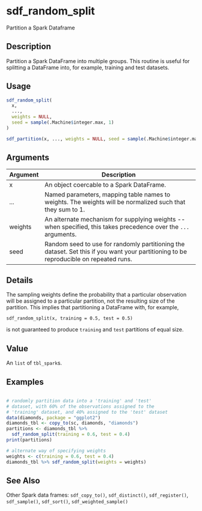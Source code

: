 # sdf_random_split


Partition a Spark Dataframe




## Description

Partition a Spark DataFrame into multiple groups. This routine is useful
for splitting a DataFrame into, for example, training and test datasets.





## Usage
```r
sdf_random_split(
  x,
  ...,
  weights = NULL,
  seed = sample(.Machine$integer.max, 1)
)

sdf_partition(x, ..., weights = NULL, seed = sample(.Machine$integer.max, 1))
```




## Arguments


Argument      |Description
------------- |----------------
x | An object coercable to a Spark DataFrame.
... | Named parameters, mapping table names to weights. The weights will be normalized such that they sum to 1.
weights | An alternate mechanism for supplying weights -- when specified, this takes precedence over the ``...`` arguments.
seed | Random seed to use for randomly partitioning the dataset. Set this if you want your partitioning to be reproducible on repeated runs.




## Details

The sampling weights define the probability that a particular observation
will be assigned to a particular partition, not the resulting size of the
partition. This implies that partitioning a DataFrame with, for example,

``sdf_random_split(x, training = 0.5, test = 0.5)``

is not guaranteed to produce ``training`` and ``test`` partitions
of equal size.





## Value

An  ``list`` of ``tbl_spark``s.





## Examples

```r

# randomly partition data into a 'training' and 'test'
# dataset, with 60% of the observations assigned to the
# 'training' dataset, and 40% assigned to the 'test' dataset
data(diamonds, package = "ggplot2")
diamonds_tbl <- copy_to(sc, diamonds, "diamonds")
partitions <- diamonds_tbl %>%
  sdf_random_split(training = 0.6, test = 0.4)
print(partitions)

# alternate way of specifying weights
weights <- c(training = 0.6, test = 0.4)
diamonds_tbl %>% sdf_random_split(weights = weights)

```





## See Also

Other Spark data frames: 
`sdf_copy_to()`,
`sdf_distinct()`,
`sdf_register()`,
`sdf_sample()`,
`sdf_sort()`,
`sdf_weighted_sample()`



